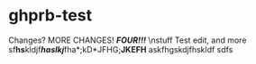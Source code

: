 ghprb-test
==========
Changes? MORE CHANGES! ***FOUR!!!***
\nstuff
Test edit, and more
sf****hs****kldjf***haslkj***fha*;kD*JFHG;**JKEFH**
askfhgskdjfhskldf
sdfs

